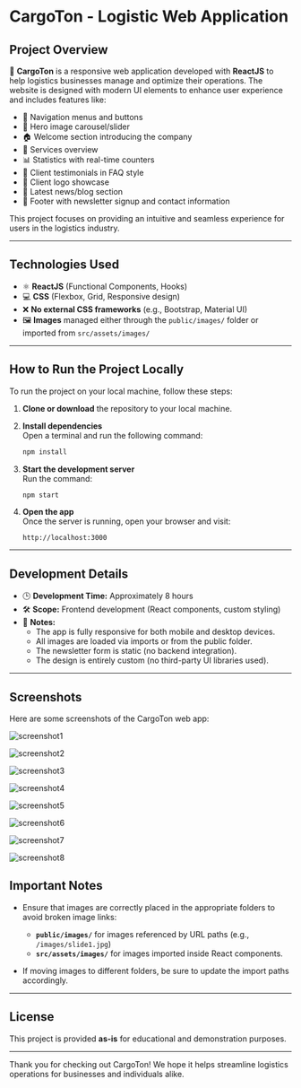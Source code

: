 # **CargoTon - Logistic Web Application**

## **Project Overview**

🚚 **CargoTon** is a responsive web application developed with **ReactJS** to help logistics businesses manage and optimize their operations. The website is designed with modern UI elements to enhance user experience and includes features like:

- 🧭 Navigation menus and buttons
- 🎡 Hero image carousel/slider
- 🏠 Welcome section introducing the company
- 💼 Services overview
- 📊 Statistics with real-time counters
- 💬 Client testimonials in FAQ style
- 🏢 Client logo showcase
- 📰 Latest news/blog section
- 📩 Footer with newsletter signup and contact information

This project focuses on providing an intuitive and seamless experience for users in the logistics industry.

---

## **Technologies Used**

- ⚛️ **ReactJS** (Functional Components, Hooks)
- 💻 **CSS** (Flexbox, Grid, Responsive design)
- ❌ **No external CSS frameworks** (e.g., Bootstrap, Material UI)
- 🖼️ **Images** managed either through the `public/images/` folder or imported from `src/assets/images/`

---

## **How to Run the Project Locally**

To run the project on your local machine, follow these steps:

1. **Clone or download** the repository to your local machine.

2. **Install dependencies**  
Open a terminal and run the following command:

    ```bash
    npm install
    ```

3. **Start the development server**  
Run the command:

    ```bash
    npm start
    ```

4. **Open the app**  
Once the server is running, open your browser and visit:

    ```
    http://localhost:3000
    ```

---

## **Development Details**

- 🕒 **Development Time:** Approximately 8 hours
- 🛠️ **Scope:** Frontend development (React components, custom styling)
- 📝 **Notes:**
  - The app is fully responsive for both mobile and desktop devices.
  - All images are loaded via imports or from the public folder.
  - The newsletter form is static (no backend integration).
  - The design is entirely custom (no third-party UI libraries used).

---

## **Screenshots**

Here are some screenshots of the CargoTon web app:


![screenshot1](https://github.com/user-attachments/assets/6cfd6fcc-ea1e-4a85-8012-34c45d360aa9)

![screenshot2](https://github.com/user-attachments/assets/b6587a6a-bb0e-4d57-99a2-d824401d9934)

![screenshot3](https://github.com/user-attachments/assets/52d01d38-1ebc-4453-bca9-bb5a135c786c)

![screenshot4](https://github.com/user-attachments/assets/ff2ee8f3-9f4c-4072-8e60-84d33149d8fc)

![screenshot5](https://github.com/user-attachments/assets/944fab84-7e66-49cd-b657-546f9bd093f7)

![screenshot6](https://github.com/user-attachments/assets/8f1b5484-ee7e-4b4e-9b4b-d0b26292e216)

![screenshot7](https://github.com/user-attachments/assets/c37b72bd-5bd6-4975-9f9b-155ba4c18939)

![screenshot8](https://github.com/user-attachments/assets/a9148459-8978-49bd-9f27-5dd1bda6f057)



## **Important Notes**

- Ensure that images are correctly placed in the appropriate folders to avoid broken image links:
  - **`public/images/`** for images referenced by URL paths (e.g., `/images/slide1.jpg`)
  - **`src/assets/images/`** for images imported inside React components.

- If moving images to different folders, be sure to update the import paths accordingly.

---

## **License**

This project is provided **as-is** for educational and demonstration purposes.

---

Thank you for checking out CargoTon! We hope it helps streamline logistics operations for businesses and individuals alike.

